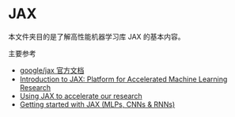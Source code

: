 # JAX

本文件夹目的是了解高性能机器学习库 JAX 的基本内容。

主要参考

- [google/jax 官方文档](https://github.com/google/jax)
- [Introduction to JAX: Platform for Accelerated Machine Learning Research](https://www.technology.org/2020/07/12/introduction-to-jax-platform-for-accelerated-machine-learning-research/)
- [Using JAX to accelerate our research](https://deepmind.com/blog/article/using-jax-to-accelerate-our-research)
- [Getting started with JAX (MLPs, CNNs & RNNs)](https://roberttlange.github.io/posts/2020/03/blog-post-10/)
